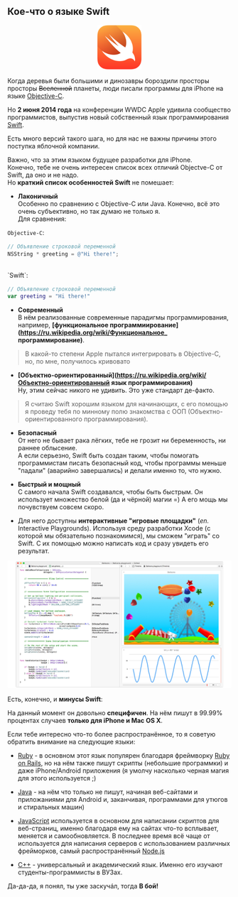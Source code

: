 ## Кое-что о языке **Swift**

<p align="center">
  <img src="/img/swift-logo.png" alt="Bird" width="100px;">
</p>

Когда деревья были большими и динозавры бороздили просторы просторы ~~Вселенной~~ планеты, люди писали программы для iPhone на языке [Objective-C](https://ru.wikipedia.org/wiki/Objective-C).
  
Но **2 июня 2014 года** на конференции WWDC Apple удивила сообщество программистов, выпустив новый собственный язык программирования [Swift](https://ru.wikipedia.org/wiki/Swift_(язык_программирования)).
  
Есть много версий такого шага, но для нас не важны причины этого поступка яблочной компании.
  
Важно, что за этим языком будущее разработки для iPhone.  
Конечно, тебе не очень интересен список всех отличий Objectve-C от Swift, да оно и не надо.   
Но **краткий список особенностей Swift** не помешает:

+ **Лаконичный**  
Особенно по сравнению с Objective-C или Java. Конечно, всё это очень субъективно, но так думаю не только я.  
Для сравнения:  
  
`Objective-C`:  

```objective-c
// Объявление строковой переменной
NSString * greeting = @"Hi there!";
```
    
<br>
`Swift`:
    
```swift  
// Объявление строковой переменной
var greeting = "Hi there!"
```
  
+ **Современный**  
В нём реализованные современные парадигмы программирования, например, **[функциональное программиирование](https://ru.wikipedia.org/wiki/Функциональное_ программирование)**.
> В какой-то степени Apple пытался интегрировать в Objective-C, но, по мне, получилось кривовато

+ **[Объектно-ориентированный](https://ru.wikipedia.org/wiki/Объектно-ориентированный язык программирования)**  
Ну, этим сейчас никого не удивить. Это уже стандарт де-факто.
> Я считаю Swift хорошим языком для начинающих, с его помощью я проведу тебя по минному полю знакомства с ООП (Объектно-ориентированного программирования).

+ **Безопасный**  
От него не бывает рака лёгких, тебе не грозит ни беременность, ни раннее облысение.  
А если серьезно, Swift быть создан таким, чтобы помогать программистам писать безопасный код, чтобы программы меньше "падали" (аварийно завершались) и делали именно то, что нужно.

+ **Быстрый и мощный**  
С самого начала Swift создавался, чтобы быть быстрым. Он использует множество белой (да и чёрной) магии =) А его мощь мы почувствуем совсем скоро.

+ Для него доступны **интерактивные "игровые площадки"** (*en.* Interactive Playgrounds).
Используя среду разработки Xcode (с которой мы обязательно познакомимся), мы сможем "играть" со Swift. С их помощью можно написать код и сразу увидеть его результат.  

![](/img/2.0.swift-playground.jpg)

Есть, конечно, и **минусы Swift**:

На данный момент он довольно **специфичен**. На нём пишут в 99.99% процентах случаев **только для iPhone и Mac OS X**.  

Если тебе интересно что-то более распространённое, то я советую обратить внимание на следующие языки:

- [Ruby](https://www.ruby-lang.org/ru/) - в основном этот язык популярен благодаря фреймворку [Ruby on Rails](http://rubyonrails.org/), но на нём также пишут скрипты (небольшие программки) и даже iPhone/Android приложения (я умолчу насколько черная магия для этого используется ;)

- [Java](https://ru.wikipedia.org/wiki/Java) - на нём что только не пишут, начиная веб-сайтами и приложаниями для Android и, заканчивая, программами для утюгов и стиральных машин)  

- [JavaScript](https://ru.wikipedia.org/wiki/JavaScript) используется в основном для написании скриптов для веб-страниц, именно благодаря ему на сайтах что-то всплывает, меняется и самообновляется. В последнее время всё чаще от используется для написания серверов с использованием различных фрейморков, самый распространённый [Node.js](https://nodejs.org/)

- [С++](https://ru.wikipedia.org/wiki/C++) - универсальный и академический язык. Именно его изучают студенты-программисты в ВУЗах.

Да-да-да, я понял, ты уже заскучáл, тогда **В бой!**